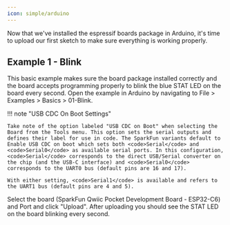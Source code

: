 ```yaml
---
icon: simple/arduino
---
```


Now that we've installed the espressif boards package in Arduino, it's time to upload our first sketch to make sure everything is working properly.

## Example 1 - Blink 

This basic example makes sure the board package installed correctly and the board accepts programming properly to blink the blue STAT LED on the board every second. Open the example in Arduino by navigating to File > Examples > Basics > 01-Blink.

!!! note "USB CDC On Boot Settings"

    Take note of the option labeled "USB CDC on Boot" when selecting the Board from the Tools menu. This option sets the serial outputs and defines their label for use in code. The SparkFun variants default to Enable USB CDC on boot which sets both <code>Serial</code> and <code>Serial0</code> as available serial ports. In this configuration, <code>Serial</code> corresponds to the direct USB/Serial converter on the chip (and the USB-C interface) and <code>Serial0</code> corresponds to the UART0 bus (default pins are 16 and 17).

    With either setting, <code>Serial1</code> is available and refers to the UART1 bus (default pins are 4 and 5).

Select the board (SparkFun Qwiic Pocket Development Board - ESP32-C6) and Port and click "Upload". After uploading you should see the STAT LED on the board blinking every second.